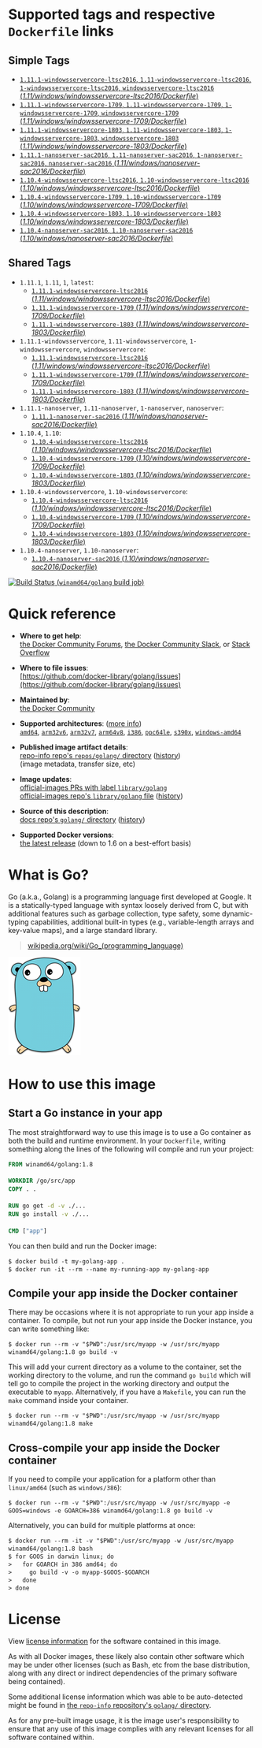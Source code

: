 <!--

********************************************************************************

WARNING:

    DO NOT EDIT "golang/README.md"

    IT IS AUTO-GENERATED

    (from the other files in "golang/" combined with a set of templates)

********************************************************************************

-->

# Supported tags and respective `Dockerfile` links

## Simple Tags

-	[`1.11.1-windowsservercore-ltsc2016`, `1.11-windowsservercore-ltsc2016`, `1-windowsservercore-ltsc2016`, `windowsservercore-ltsc2016` (*1.11/windows/windowsservercore-ltsc2016/Dockerfile*)](https://github.com/docker-library/golang/blob/ed78459fac108dab72556146b759516cc65ee109/1.11/windows/windowsservercore-ltsc2016/Dockerfile)
-	[`1.11.1-windowsservercore-1709`, `1.11-windowsservercore-1709`, `1-windowsservercore-1709`, `windowsservercore-1709` (*1.11/windows/windowsservercore-1709/Dockerfile*)](https://github.com/docker-library/golang/blob/ed78459fac108dab72556146b759516cc65ee109/1.11/windows/windowsservercore-1709/Dockerfile)
-	[`1.11.1-windowsservercore-1803`, `1.11-windowsservercore-1803`, `1-windowsservercore-1803`, `windowsservercore-1803` (*1.11/windows/windowsservercore-1803/Dockerfile*)](https://github.com/docker-library/golang/blob/ed78459fac108dab72556146b759516cc65ee109/1.11/windows/windowsservercore-1803/Dockerfile)
-	[`1.11.1-nanoserver-sac2016`, `1.11-nanoserver-sac2016`, `1-nanoserver-sac2016`, `nanoserver-sac2016` (*1.11/windows/nanoserver-sac2016/Dockerfile*)](https://github.com/docker-library/golang/blob/ed78459fac108dab72556146b759516cc65ee109/1.11/windows/nanoserver-sac2016/Dockerfile)
-	[`1.10.4-windowsservercore-ltsc2016`, `1.10-windowsservercore-ltsc2016` (*1.10/windows/windowsservercore-ltsc2016/Dockerfile*)](https://github.com/docker-library/golang/blob/1a7381c32220091f35bd76e34bc28af251954acb/1.10/windows/windowsservercore-ltsc2016/Dockerfile)
-	[`1.10.4-windowsservercore-1709`, `1.10-windowsservercore-1709` (*1.10/windows/windowsservercore-1709/Dockerfile*)](https://github.com/docker-library/golang/blob/1a7381c32220091f35bd76e34bc28af251954acb/1.10/windows/windowsservercore-1709/Dockerfile)
-	[`1.10.4-windowsservercore-1803`, `1.10-windowsservercore-1803` (*1.10/windows/windowsservercore-1803/Dockerfile*)](https://github.com/docker-library/golang/blob/1a7381c32220091f35bd76e34bc28af251954acb/1.10/windows/windowsservercore-1803/Dockerfile)
-	[`1.10.4-nanoserver-sac2016`, `1.10-nanoserver-sac2016` (*1.10/windows/nanoserver-sac2016/Dockerfile*)](https://github.com/docker-library/golang/blob/1a7381c32220091f35bd76e34bc28af251954acb/1.10/windows/nanoserver-sac2016/Dockerfile)

## Shared Tags

-	`1.11.1`, `1.11`, `1`, `latest`:
	-	[`1.11.1-windowsservercore-ltsc2016` (*1.11/windows/windowsservercore-ltsc2016/Dockerfile*)](https://github.com/docker-library/golang/blob/ed78459fac108dab72556146b759516cc65ee109/1.11/windows/windowsservercore-ltsc2016/Dockerfile)
	-	[`1.11.1-windowsservercore-1709` (*1.11/windows/windowsservercore-1709/Dockerfile*)](https://github.com/docker-library/golang/blob/ed78459fac108dab72556146b759516cc65ee109/1.11/windows/windowsservercore-1709/Dockerfile)
	-	[`1.11.1-windowsservercore-1803` (*1.11/windows/windowsservercore-1803/Dockerfile*)](https://github.com/docker-library/golang/blob/ed78459fac108dab72556146b759516cc65ee109/1.11/windows/windowsservercore-1803/Dockerfile)
-	`1.11.1-windowsservercore`, `1.11-windowsservercore`, `1-windowsservercore`, `windowsservercore`:
	-	[`1.11.1-windowsservercore-ltsc2016` (*1.11/windows/windowsservercore-ltsc2016/Dockerfile*)](https://github.com/docker-library/golang/blob/ed78459fac108dab72556146b759516cc65ee109/1.11/windows/windowsservercore-ltsc2016/Dockerfile)
	-	[`1.11.1-windowsservercore-1709` (*1.11/windows/windowsservercore-1709/Dockerfile*)](https://github.com/docker-library/golang/blob/ed78459fac108dab72556146b759516cc65ee109/1.11/windows/windowsservercore-1709/Dockerfile)
	-	[`1.11.1-windowsservercore-1803` (*1.11/windows/windowsservercore-1803/Dockerfile*)](https://github.com/docker-library/golang/blob/ed78459fac108dab72556146b759516cc65ee109/1.11/windows/windowsservercore-1803/Dockerfile)
-	`1.11.1-nanoserver`, `1.11-nanoserver`, `1-nanoserver`, `nanoserver`:
	-	[`1.11.1-nanoserver-sac2016` (*1.11/windows/nanoserver-sac2016/Dockerfile*)](https://github.com/docker-library/golang/blob/ed78459fac108dab72556146b759516cc65ee109/1.11/windows/nanoserver-sac2016/Dockerfile)
-	`1.10.4`, `1.10`:
	-	[`1.10.4-windowsservercore-ltsc2016` (*1.10/windows/windowsservercore-ltsc2016/Dockerfile*)](https://github.com/docker-library/golang/blob/1a7381c32220091f35bd76e34bc28af251954acb/1.10/windows/windowsservercore-ltsc2016/Dockerfile)
	-	[`1.10.4-windowsservercore-1709` (*1.10/windows/windowsservercore-1709/Dockerfile*)](https://github.com/docker-library/golang/blob/1a7381c32220091f35bd76e34bc28af251954acb/1.10/windows/windowsservercore-1709/Dockerfile)
	-	[`1.10.4-windowsservercore-1803` (*1.10/windows/windowsservercore-1803/Dockerfile*)](https://github.com/docker-library/golang/blob/1a7381c32220091f35bd76e34bc28af251954acb/1.10/windows/windowsservercore-1803/Dockerfile)
-	`1.10.4-windowsservercore`, `1.10-windowsservercore`:
	-	[`1.10.4-windowsservercore-ltsc2016` (*1.10/windows/windowsservercore-ltsc2016/Dockerfile*)](https://github.com/docker-library/golang/blob/1a7381c32220091f35bd76e34bc28af251954acb/1.10/windows/windowsservercore-ltsc2016/Dockerfile)
	-	[`1.10.4-windowsservercore-1709` (*1.10/windows/windowsservercore-1709/Dockerfile*)](https://github.com/docker-library/golang/blob/1a7381c32220091f35bd76e34bc28af251954acb/1.10/windows/windowsservercore-1709/Dockerfile)
	-	[`1.10.4-windowsservercore-1803` (*1.10/windows/windowsservercore-1803/Dockerfile*)](https://github.com/docker-library/golang/blob/1a7381c32220091f35bd76e34bc28af251954acb/1.10/windows/windowsservercore-1803/Dockerfile)
-	`1.10.4-nanoserver`, `1.10-nanoserver`:
	-	[`1.10.4-nanoserver-sac2016` (*1.10/windows/nanoserver-sac2016/Dockerfile*)](https://github.com/docker-library/golang/blob/1a7381c32220091f35bd76e34bc28af251954acb/1.10/windows/nanoserver-sac2016/Dockerfile)

[![Build Status](https://doi-janky.infosiftr.net/job/multiarch/job/windows-amd64/job/golang/badge/icon) (`winamd64/golang` build job)](https://doi-janky.infosiftr.net/job/multiarch/job/windows-amd64/job/golang/)

# Quick reference

-	**Where to get help**:  
	[the Docker Community Forums](https://forums.docker.com/), [the Docker Community Slack](https://blog.docker.com/2016/11/introducing-docker-community-directory-docker-community-slack/), or [Stack Overflow](https://stackoverflow.com/search?tab=newest&q=docker)

-	**Where to file issues**:  
	[https://github.com/docker-library/golang/issues](https://github.com/docker-library/golang/issues)

-	**Maintained by**:  
	[the Docker Community](https://github.com/docker-library/golang)

-	**Supported architectures**: ([more info](https://github.com/docker-library/official-images#architectures-other-than-amd64))  
	[`amd64`](https://hub.docker.com/r/amd64/golang/), [`arm32v6`](https://hub.docker.com/r/arm32v6/golang/), [`arm32v7`](https://hub.docker.com/r/arm32v7/golang/), [`arm64v8`](https://hub.docker.com/r/arm64v8/golang/), [`i386`](https://hub.docker.com/r/i386/golang/), [`ppc64le`](https://hub.docker.com/r/ppc64le/golang/), [`s390x`](https://hub.docker.com/r/s390x/golang/), [`windows-amd64`](https://hub.docker.com/r/winamd64/golang/)

-	**Published image artifact details**:  
	[repo-info repo's `repos/golang/` directory](https://github.com/docker-library/repo-info/blob/master/repos/golang) ([history](https://github.com/docker-library/repo-info/commits/master/repos/golang))  
	(image metadata, transfer size, etc)

-	**Image updates**:  
	[official-images PRs with label `library/golang`](https://github.com/docker-library/official-images/pulls?q=label%3Alibrary%2Fgolang)  
	[official-images repo's `library/golang` file](https://github.com/docker-library/official-images/blob/master/library/golang) ([history](https://github.com/docker-library/official-images/commits/master/library/golang))

-	**Source of this description**:  
	[docs repo's `golang/` directory](https://github.com/docker-library/docs/tree/master/golang) ([history](https://github.com/docker-library/docs/commits/master/golang))

-	**Supported Docker versions**:  
	[the latest release](https://github.com/docker/docker-ce/releases/latest) (down to 1.6 on a best-effort basis)

# What is Go?

Go (a.k.a., Golang) is a programming language first developed at Google. It is a statically-typed language with syntax loosely derived from C, but with additional features such as garbage collection, type safety, some dynamic-typing capabilities, additional built-in types (e.g., variable-length arrays and key-value maps), and a large standard library.

> [wikipedia.org/wiki/Go_(programming_language)](http://en.wikipedia.org/wiki/Go_%28programming_language%29)

![logo](https://raw.githubusercontent.com/docker-library/docs/01c12653951b2fe592c1f93a13b4e289ada0e3a1/golang/logo.png)

# How to use this image

## Start a Go instance in your app

The most straightforward way to use this image is to use a Go container as both the build and runtime environment. In your `Dockerfile`, writing something along the lines of the following will compile and run your project:

```dockerfile
FROM winamd64/golang:1.8

WORKDIR /go/src/app
COPY . .

RUN go get -d -v ./...
RUN go install -v ./...

CMD ["app"]
```

You can then build and run the Docker image:

```console
$ docker build -t my-golang-app .
$ docker run -it --rm --name my-running-app my-golang-app
```

## Compile your app inside the Docker container

There may be occasions where it is not appropriate to run your app inside a container. To compile, but not run your app inside the Docker instance, you can write something like:

```console
$ docker run --rm -v "$PWD":/usr/src/myapp -w /usr/src/myapp winamd64/golang:1.8 go build -v
```

This will add your current directory as a volume to the container, set the working directory to the volume, and run the command `go build` which will tell go to compile the project in the working directory and output the executable to `myapp`. Alternatively, if you have a `Makefile`, you can run the `make` command inside your container.

```console
$ docker run --rm -v "$PWD":/usr/src/myapp -w /usr/src/myapp winamd64/golang:1.8 make
```

## Cross-compile your app inside the Docker container

If you need to compile your application for a platform other than `linux/amd64` (such as `windows/386`):

```console
$ docker run --rm -v "$PWD":/usr/src/myapp -w /usr/src/myapp -e GOOS=windows -e GOARCH=386 winamd64/golang:1.8 go build -v
```

Alternatively, you can build for multiple platforms at once:

```console
$ docker run --rm -it -v "$PWD":/usr/src/myapp -w /usr/src/myapp winamd64/golang:1.8 bash
$ for GOOS in darwin linux; do
>   for GOARCH in 386 amd64; do
>     go build -v -o myapp-$GOOS-$GOARCH
>   done
> done
```

# License

View [license information](http://golang.org/LICENSE) for the software contained in this image.

As with all Docker images, these likely also contain other software which may be under other licenses (such as Bash, etc from the base distribution, along with any direct or indirect dependencies of the primary software being contained).

Some additional license information which was able to be auto-detected might be found in [the `repo-info` repository's `golang/` directory](https://github.com/docker-library/repo-info/tree/master/repos/golang).

As for any pre-built image usage, it is the image user's responsibility to ensure that any use of this image complies with any relevant licenses for all software contained within.
